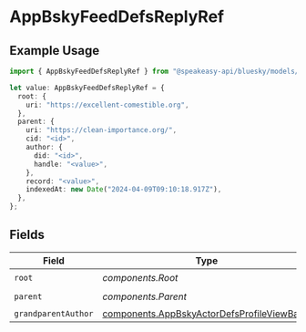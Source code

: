 # AppBskyFeedDefsReplyRef

## Example Usage

```typescript
import { AppBskyFeedDefsReplyRef } from "@speakeasy-api/bluesky/models/components";

let value: AppBskyFeedDefsReplyRef = {
  root: {
    uri: "https://excellent-comestible.org",
  },
  parent: {
    uri: "https://clean-importance.org/",
    cid: "<id>",
    author: {
      did: "<id>",
      handle: "<value>",
    },
    record: "<value>",
    indexedAt: new Date("2024-04-09T09:10:18.917Z"),
  },
};
```

## Fields

| Field                                                                                                      | Type                                                                                                       | Required                                                                                                   | Description                                                                                                |
| ---------------------------------------------------------------------------------------------------------- | ---------------------------------------------------------------------------------------------------------- | ---------------------------------------------------------------------------------------------------------- | ---------------------------------------------------------------------------------------------------------- |
| `root`                                                                                                     | *components.Root*                                                                                          | :heavy_check_mark:                                                                                         | N/A                                                                                                        |
| `parent`                                                                                                   | *components.Parent*                                                                                        | :heavy_check_mark:                                                                                         | N/A                                                                                                        |
| `grandparentAuthor`                                                                                        | [components.AppBskyActorDefsProfileViewBasic](../../models/components/appbskyactordefsprofileviewbasic.md) | :heavy_minus_sign:                                                                                         | N/A                                                                                                        |